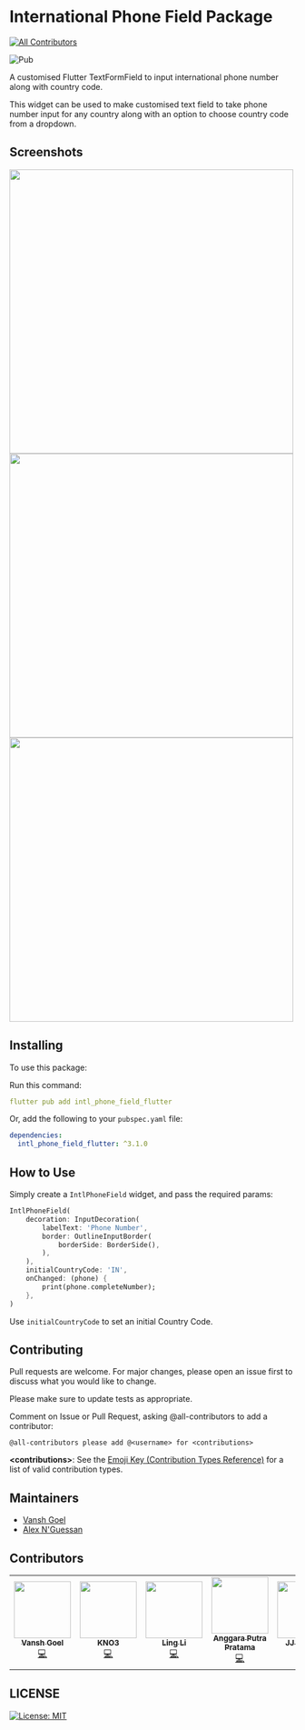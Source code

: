 # International Phone Field Package
<!-- ALL-CONTRIBUTORS-BADGE:START - Do not remove or modify this section -->
[![All Contributors](https://img.shields.io/badge/all_contributors-1-orange.svg?style=flat-square)](#contributors-)
<!-- ALL-CONTRIBUTORS-BADGE:END -->

![Pub](https://img.shields.io/pub/v/intl_phone_field_flutter)

A customised Flutter TextFormField to input international phone number along with country code.

This widget can be used to make customised text field to take phone number input for any country along with an option to choose country code from a dropdown.

## Screenshots

<img src="https://github.com/vanshg395/intl_phone_field_flutter/blob/master/1.png?raw=true" height="500px"> <img src="https://github.com/vanshg395/intl_phone_field_flutter/blob/master/2.png?raw=true" height="500px"> <img src="https://github.com/vanshg395/intl_phone_field_flutter/blob/master/3.png?raw=true" height="500px">

## Installing

To use this package:

Run this command:

```yaml
flutter pub add intl_phone_field_flutter
```

Or, add the following to your `pubspec.yaml` file:

```yaml
dependencies:
  intl_phone_field_flutter: ^3.1.0
```

## How to Use

Simply create a `IntlPhoneField` widget, and pass the required params:

```dart
IntlPhoneField(
    decoration: InputDecoration(
        labelText: 'Phone Number',
        border: OutlineInputBorder(
            borderSide: BorderSide(),
        ),
    ),
    initialCountryCode: 'IN',
    onChanged: (phone) {
        print(phone.completeNumber);
    },
)
```

Use `initialCountryCode` to set an initial Country Code.

## Contributing

Pull requests are welcome. For major changes, please open an issue first to discuss what you would like to change.

Please make sure to update tests as appropriate.

Comment on Issue or Pull Request, asking @all-contributors to add a contributor:

```shell
@all-contributors please add @<username> for <contributions>
```

**\<contributions>**: See the [Emoji Key (Contribution Types Reference)](https://allcontributors.org/docs/en/emoji-key) for a list of valid contribution types.

## Maintainers
- [Vansh Goel](https://github.com/vanshg395/)
- [Alex N'Guessan](https://github.com/marcaureln/)

## Contributors
<!-- ALL-CONTRIBUTORS-LIST:START - Do not remove or modify this section -->
<!-- prettier-ignore-start -->
<!-- markdownlint-disable -->
<table>
  <tr>
    <td align="center"><a href="http://vansh.codes"><img src="https://avatars.githubusercontent.com/u/34906419?v=4?s=100" width="100px;" alt=""/><br /><sub><b>Vansh Goel</b></sub></a><br /><a href="https://github.com/vanshg395/intl_phone_field_flutter/commits?author=vanshg395" title="Code">💻</a></td>
    <td align="center"><a href="https://twitter.com/Kunodayo_oboete"><img src="https://avatars.githubusercontent.com/u/23455702?v=4?s=100" width="100px;" alt=""/><br /><sub><b>KNO3</b></sub></a><br /><a href="https://github.com/vanshg395/intl_phone_field_flutter/commits?author=kno3a87" title="Code">💻</a></td>
    <td align="center"><a href="http://www.techarge.co.uk"><img src="https://avatars.githubusercontent.com/u/850493?v=4?s=100" width="100px;" alt=""/><br /><sub><b>Ling Li</b></sub></a><br /><a href="https://github.com/vanshg395/intl_phone_field_flutter/commits?author=lingster" title="Code">💻</a></td>
    <td align="center"><a href="http://linkedin.com/in/anggaraputrapratama"><img src="https://avatars.githubusercontent.com/u/75307272?v=4?s=100" width="100px;" alt=""/><br /><sub><b>Anggara Putra Pratama</b></sub></a><br /><a href="https://github.com/vanshg395/intl_phone_field_flutter/commits?author=anggaraputrapratama" title="Code">💻</a></td>
    <td align="center"><a href="http://geewax.org"><img src="https://avatars.githubusercontent.com/u/112928?v=4?s=100" width="100px;" alt=""/><br /><sub><b>JJ Geewax</b></sub></a><br /><a href="https://github.com/vanshg395/intl_phone_field_flutter/commits?author=jgeewax" title="Code">💻</a></td>
    <td align="center"><a href="https://github.com/KevalPrajapati"><img src="https://avatars.githubusercontent.com/u/63007835?v=4?s=100" width="100px;" alt=""/><br /><sub><b>Keval Prajapati</b></sub></a><br /><a href="https://github.com/vanshg395/intl_phone_field_flutter/commits?author=KevalPrajapati" title="Code">💻</a></td>
  </tr>
</table>

<!-- markdownlint-restore -->
<!-- prettier-ignore-end -->

<!-- ALL-CONTRIBUTORS-LIST:END -->

## LICENSE

[![License: MIT](https://img.shields.io/badge/License-MIT-yellow.svg)](https://opensource.org/licenses/MIT)
